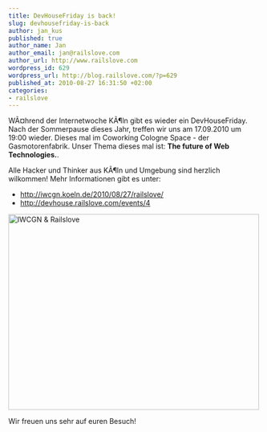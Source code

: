 ```yaml
--- 
title: DevHouseFriday is back!
slug: devhousefriday-is-back
author: jan_kus
published: true
author_name: Jan
author_email: jan@railslove.com
author_url: http://www.railslove.com
wordpress_id: 629
wordpress_url: http://blog.railslove.com/?p=629
published_at: 2010-08-27 16:31:50 +02:00
categories: 
- railslove
---
```

W&Atilde;&curren;hrend der Internetwoche K&Atilde;&para;ln gibt es wieder ein DevHouseFriday. Nach der Sommerpause dieses Jahr, treffen wir uns am 17.09.2010 um 19:00 wieder. Dieses mal im Coworking Cologne Space - der Gasmotorenfabrik.
Unser Thema dieses mal ist: <strong>The future of Web Technologies.</strong>.

Alle Hacker und Thinker aus K&Atilde;&para;ln und Umgebung sind herzlich wilkommen!
Mehr Informationen gibt es unter:

<ul>
<li><a href="http://iwcgn.koeln.de/2010/08/27/railslove/">http://iwcgn.koeln.de/2010/08/27/railslove/</a></li>
<li><a href="http://devhouse.railslove.com/events/4">http://devhouse.railslove.com/events/4</a></li>
</ul>

<a href="http://iwcgn.koeln.de/2010/08/27/railslove/"><img src="http://u1.ipernity.com/16/36/14/8863614.88429d88.500.jpg" width="500" height="390" alt="IWCGN &amp; Railslove" border="0"/></a>

Wir freuen uns sehr auf euren Besuch!

